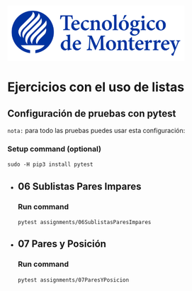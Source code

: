 ![Tec de Monterrey](images/logotecmty.png)
# Ejercicios con el uso de listas

## Configuración de pruebas con **pytest**

`nota:` para todo las pruebas puedes usar esta configuración:
### Setup command (optional)
```
sudo -H pip3 install pytest
```

- ## 06 Sublistas Pares Impares
    ### Run command
    ```
    pytest assignments/06SublistasParesImpares
    ```

- ## 07 Pares y Posición
    ### Run command
    ```
    pytest assignments/07ParesYPosicion
    ```